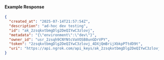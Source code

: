 <!-- Code generated for API Clients. DO NOT EDIT. -->

#### Example Response

```json
{
  "created_at": "2025-07-14T21:57:54Z",
  "description": "ad-hoc dev testing",
  "id": "ak_2zsqkxtbmgDlg2DeQIYwC3zlovj",
  "metadata": "{\"environment\":\"dev\"}",
  "owner_id": "usr_2zsqh9CNYNtcVaVOSB8unGDrVPY",
  "token": "2zsqkxtbmgDlg2DeQIYwC3zlovj_4DXjQmBrijXbkpPTtdD9t",
  "uri": "https://api.ngrok.com/api_keys/ak_2zsqkxtbmgDlg2DeQIYwC3zlovj"
}
```
